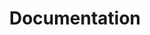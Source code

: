 ---
title: Documentation
linktitle: Docs
meta_desc: Learn how to create, deploy, and manage infrastructure on any cloud using Pulumi's open source infrastructure as code SDK.
meta_image: /images/docs/meta-images/docs-meta.png
aliases:
- /docs/reference/
notitle: true
docs_home: true
nobreadcrumb: true
h1: Pulumi Docs
description: <p>Pulumi is an <a href="https://github.com/pulumi/pulumi" target="_blank">open source</a> platform for <a href="/docs/iac">automating</a>, <a href="/docs/esc">securing</a>, and <a href="/docs/pulumi-cloud">managing</a> cloud resources, configuration, and secrets, using your favorite <a href="/docs/iac/languages-sdks/">programming languages.</a></p>
link_buttons:
  primary:
    label: Get Started
    link: /docs/get-started/
sections:
- type: button-cards
  heading: Featured Products
  cards:
  - heading: Pulumi IaC
    description: "Infrastructure as code for engineers in Node.js, Python, Go, .NET, Java, and YAML"
    link: /docs/iac/
    primary_button_label: Get Started
    primary_button_link: /docs/iac/get-started/
    secondary_button_label: Install
    secondary_button_link: /docs/iac/download-install/
  - heading: Pulumi ESC
    description: "Environments, Secrets and Configuration Management"
    link: /docs/esc/
    primary_button_label: Get Started
    primary_button_link: /docs/esc/get-started/
    secondary_button_label: Install
    secondary_button_link: /docs/esc/download-install/
  - heading: Pulumi IDP
    description: "Secure, compliant, and customizable developer workflows at scale"
    link: /docs/idp/
    primary_button_label: Get Started
    primary_button_link: /docs/idp/get-started/
    secondary_button_label: Create an account
    secondary_button_link: https://app.pulumi.com/signup
  - heading: Pulumi Insights
    description: "Asset management, compliance remediation and AI insights over the cloud"
    link: /docs/insights/
    primary_button_label: Get Started
    primary_button_link: /docs/insights/get-started/
    secondary_button_label: Create an account
    secondary_button_link: https://app.pulumi.com/signup
  - heading: Pulumi Cloud
    description: "Managed service for using Pulumi open source at scale. Use SaaS or self-host"
    link: /docs/pulumi-cloud/
    primary_button_label: Get Started
    primary_button_link: /docs/pulumi-cloud/get-started/
    secondary_button_label: Create an account
    secondary_button_link: https://app.pulumi.com/signup
- type: cards-logo-label-link
  heading: Clouds
  description: <p>Pulumi IaC supports AWS, Azure, Google Cloud, Kubernetes, and <a href="/registry/">120+ packages</a>.</p>
  cards:
  - label: AWS & Pulumi
    icon: aws-40
    link: /docs/clouds/aws/
  - label: Azure & Pulumi
    icon: azure-40
    link: /docs/clouds/azure/
  - label: Google Cloud & Pulumi
    icon: google-cloud-40
    link: /docs/clouds/gcp/
  - label: Kubernetes & Pulumi
    icon: kubernetes-40
    link: /docs/clouds/kubernetes/
- type: blue-sparkle
  heading: Why Pulumi?
  description: | 
    Pulumi can help you automate, secure, and manage everything you run in the cloud. Unite your development, infrastructure, and security teams with modern infrastructure as code and secrets management.
  raw_html: |
    <div class="rounded-md shadow border border-gray-300 w-10/12 h-full mx-auto my-6" style="position: relative; padding-bottom: 40.25%; height: 0; overflow: hidden;">
      <iframe
        src="//www.youtube.com/embed/Q8tw6YTD3ac?rel=0"
        style="position: absolute; top: 0; left: 0; width: 100%; height: 100%; border:0;"
        allowfullscreen=""
        title="Introduction to Pulumi in Three Minutes"
        srcdoc="<style>*{padding:0;margin:0;overflow:hidden}html,body{height:100%}img{position:absolute;width:100%;top:0;bottom:0;margin:auto}</style><a href=https://www.youtube.com/embed/Q8tw6YTD3ac?autoplay=1><img src='/images/home/youtube-getting-started.png' alt='Introduction to Pulumi in Three Minutes'></a>">
      </iframe>
    </div>
- type: button-cards
  heading: Community and Free Tier support
  cards:
  - heading: Pulumi Community Slack
    description: "Join the Pulumi Community on Slack where you can ask questions or share ideas about infrastructure as code. The community is vibrant and we are excited to have you. Welcome!"
    link: https://slack.pulumi.com
    primary_button_label: Join Now
    primary_button_link: https://slack.pulumi.com
  - heading: Pulumi GitHub
    description: "Pulumi is open-source and open-minded. Got a question, idea, or problem to report? Leave us an issue in our GitHub repo!"
    link: https://github.com/pulumi
    primary_button_label: File an issue
    primary_button_link: https://github.com/pulumi/pulumi/issues
  - heading: Troubleshooting Guide
    description: "Check out this list of known issues and how to resolve them."
    link: https://www.pulumi.com/docs/iac/support/troubleshooting/
    primary_button_label: Learn More
    primary_button_link: https://www.pulumi.com/docs/iac/support/troubleshooting/

- type: flat
  heading: Enterprise and Business Critical support
  description: |
    <p>Pulumi provides a range of support options such as dedicated 24x7 support, premium training, onboarding, and professional services. Please see our <a href="https://www.pulumi.com/pricing/">pricing page</a> for the support options available. To open a support ticket or view service status, please visit our <a href="https://support.pulumi.com/hc/en-us">enterprise support portal</a>.</p>

---